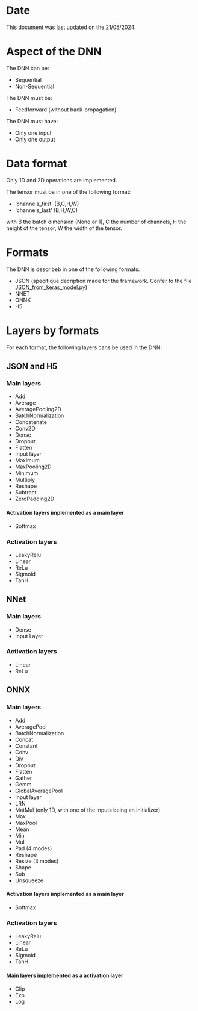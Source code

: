 # Date

This document was last updated on the 21/05/2024.

# Aspect of the DNN

The DNN can be:
* Sequential
* Non-Sequential

The DNN must be:
* Feedforward (without back-propagation)

The DNN must have:
* Only one input
* Only one output

# Data format

Only 1D and 2D operations are implemented.

The tensor must be in one of the following format:
* 'channels_first' (B,C,H,W)
* 'channels_last' (B,H,W,C)

with B the batch dimension (None or 1), C the number of channels, H the height of the tensor, W the width of the tensor.

# Formats

The DNN is describeb in one of the following formats:
* JSON (specifique decription made for the framework. Confer to the file [JSON_from_keras_model.py](./src/format_importer/H5_importer/JSON_from_keras_model.py))
* NNET 
* ONNX
* H5

# Layers by formats

For each format, the following layers cans be used in the DNN:

## JSON and H5

### Main layers

* Add
* Average
* AveragePooling2D
* BatchNormalization
* Concatenate
* Conv2D
* Dense
* Dropout
* Flatten
* Input layer
* Maximum
* MaxPooling2D
* Minimum
* Multiply
* Reshape
* Subtract
* ZeroPadding2D

#### Activation layers implemented as a main layer

* Softmax

### Activation layers

* LeakyRelu
* Linear
* ReLu
* Sigmoid
* TanH

## NNet

### Main layers

* Dense
* Input Layer

### Activation layers

* Linear
* ReLu

## ONNX

### Main layers

* Add
* AveragePool
* BatchNormalization
* Concat
* Constant
* Conv
* Div
* Dropout
* Flatten
* Gather
* Gemm
* GlobalAveragePool
* Input layer
* LRN
* MatMul (only 1D, with one of the inputs being an initializer)
* Max
* MaxPool
* Mean
* Min
* Mul
* Pad (4 modes)
* Reshape
* Resize (3 modes)
* Shape
* Sub
* Unsqueeze

#### Activation layers implemented as a main layer

* Softmax

### Activation layers

* LeakyRelu
* Linear
* ReLu
* Sigmoid
* TanH

#### Main layers implemented as a activation layer

* Clip
* Exp
* Log